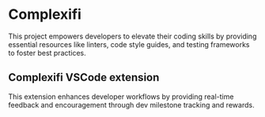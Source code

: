 # Complexifi 

This project empowers developers to elevate their coding skills by providing essential resources like linters, code style guides, and testing frameworks to foster best practices.


## Complexifi VSCode extension

This extension enhances developer workflows by providing real-time feedback and encouragement through dev milestone tracking and rewards. 

